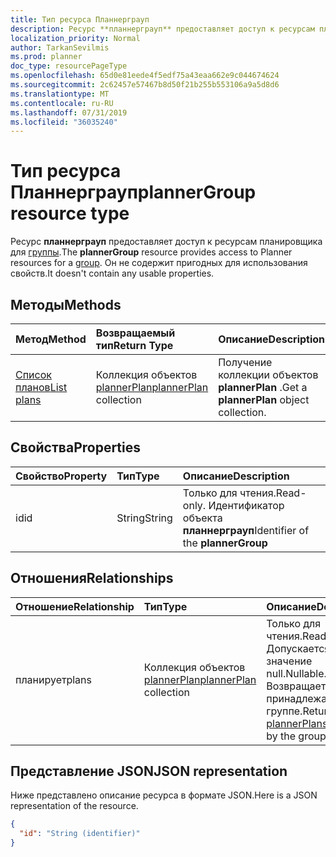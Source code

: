 ```yaml
---
title: Тип ресурса Планнерграуп
description: Ресурс **планнерграуп** предоставляет доступ к ресурсам планировщика для группы. Он не содержит пригодных для использования свойств.
localization_priority: Normal
author: TarkanSevilmis
ms.prod: planner
doc_type: resourcePageType
ms.openlocfilehash: 65d0e81eede4f5edf75a43eaa662e9c044674624
ms.sourcegitcommit: 2c62457e57467b8d50f21b255b553106a9a5d8d6
ms.translationtype: MT
ms.contentlocale: ru-RU
ms.lasthandoff: 07/31/2019
ms.locfileid: "36035240"
---
```

# <a name="plannergroup-resource-type"></a><span data-ttu-id="ea8b0-104">Тип ресурса Планнерграуп</span><span class="sxs-lookup"><span data-stu-id="ea8b0-104">plannerGroup resource type</span></span>

<span data-ttu-id="ea8b0-105">Ресурс **планнерграуп** предоставляет доступ к ресурсам планировщика для [группы](group.md).</span><span class="sxs-lookup"><span data-stu-id="ea8b0-105">The **plannerGroup** resource provides access to Planner resources for a [group](group.md).</span></span> <span data-ttu-id="ea8b0-106">Он не содержит пригодных для использования свойств.</span><span class="sxs-lookup"><span data-stu-id="ea8b0-106">It doesn't contain any usable properties.</span></span>

## <a name="methods"></a><span data-ttu-id="ea8b0-107">Методы</span><span class="sxs-lookup"><span data-stu-id="ea8b0-107">Methods</span></span>

| <span data-ttu-id="ea8b0-108">Метод</span><span class="sxs-lookup"><span data-stu-id="ea8b0-108">Method</span></span>           | <span data-ttu-id="ea8b0-109">Возвращаемый тип</span><span class="sxs-lookup"><span data-stu-id="ea8b0-109">Return Type</span></span>    |<span data-ttu-id="ea8b0-110">Описание</span><span class="sxs-lookup"><span data-stu-id="ea8b0-110">Description</span></span>|
|:---------------|:--------|:----------|
|[<span data-ttu-id="ea8b0-111">Список планов</span><span class="sxs-lookup"><span data-stu-id="ea8b0-111">List plans</span></span>](../api/plannergroup-list-plans.md) |<span data-ttu-id="ea8b0-112">Коллекция объектов [plannerPlan](plannerplan.md)</span><span class="sxs-lookup"><span data-stu-id="ea8b0-112">[plannerPlan](plannerplan.md) collection</span></span>| <span data-ttu-id="ea8b0-113">Получение коллекции объектов **plannerPlan** .</span><span class="sxs-lookup"><span data-stu-id="ea8b0-113">Get a **plannerPlan** object collection.</span></span>|

## <a name="properties"></a><span data-ttu-id="ea8b0-114">Свойства</span><span class="sxs-lookup"><span data-stu-id="ea8b0-114">Properties</span></span>
| <span data-ttu-id="ea8b0-115">Свойство</span><span class="sxs-lookup"><span data-stu-id="ea8b0-115">Property</span></span>     | <span data-ttu-id="ea8b0-116">Тип</span><span class="sxs-lookup"><span data-stu-id="ea8b0-116">Type</span></span>   |<span data-ttu-id="ea8b0-117">Описание</span><span class="sxs-lookup"><span data-stu-id="ea8b0-117">Description</span></span>|
|:---------------|:--------|:----------|
|<span data-ttu-id="ea8b0-118">id</span><span class="sxs-lookup"><span data-stu-id="ea8b0-118">id</span></span>|<span data-ttu-id="ea8b0-119">String</span><span class="sxs-lookup"><span data-stu-id="ea8b0-119">String</span></span>| <span data-ttu-id="ea8b0-120">Только для чтения.</span><span class="sxs-lookup"><span data-stu-id="ea8b0-120">Read-only.</span></span> <span data-ttu-id="ea8b0-121">Идентификатор объекта **планнерграуп**</span><span class="sxs-lookup"><span data-stu-id="ea8b0-121">Identifier of the **plannerGroup**</span></span>|

## <a name="relationships"></a><span data-ttu-id="ea8b0-122">Отношения</span><span class="sxs-lookup"><span data-stu-id="ea8b0-122">Relationships</span></span>
| <span data-ttu-id="ea8b0-123">Отношение</span><span class="sxs-lookup"><span data-stu-id="ea8b0-123">Relationship</span></span> | <span data-ttu-id="ea8b0-124">Тип</span><span class="sxs-lookup"><span data-stu-id="ea8b0-124">Type</span></span>   |<span data-ttu-id="ea8b0-125">Описание</span><span class="sxs-lookup"><span data-stu-id="ea8b0-125">Description</span></span>|
|:---------------|:--------|:----------|
|<span data-ttu-id="ea8b0-126">планирует</span><span class="sxs-lookup"><span data-stu-id="ea8b0-126">plans</span></span>|<span data-ttu-id="ea8b0-127">Коллекция объектов [plannerPlan](plannerplan.md)</span><span class="sxs-lookup"><span data-stu-id="ea8b0-127">[plannerPlan](plannerplan.md) collection</span></span>| <span data-ttu-id="ea8b0-128">Только для чтения.</span><span class="sxs-lookup"><span data-stu-id="ea8b0-128">Read-only.</span></span> <span data-ttu-id="ea8b0-129">Допускается значение null.</span><span class="sxs-lookup"><span data-stu-id="ea8b0-129">Nullable.</span></span> <span data-ttu-id="ea8b0-130">Возвращает [планов](plannerplan.md) , принадлежащий группе.</span><span class="sxs-lookup"><span data-stu-id="ea8b0-130">Returns the [plannerPlans](plannerplan.md) owned by the group.</span></span>|

## <a name="json-representation"></a><span data-ttu-id="ea8b0-131">Представление JSON</span><span class="sxs-lookup"><span data-stu-id="ea8b0-131">JSON representation</span></span>
<span data-ttu-id="ea8b0-132">Ниже представлено описание ресурса в формате JSON.</span><span class="sxs-lookup"><span data-stu-id="ea8b0-132">Here is a JSON representation of the resource.</span></span>

<!-- {
  "blockType": "resource",
  "baseType": "microsoft.graph.entity",
  "optionalProperties": [

  ],
  "@odata.type": "microsoft.graph.plannerGroup"
}-->

```json
{
  "id": "String (identifier)"
}

```

<!-- uuid: 8fcb5dbc-d5aa-4681-8e31-b001d5168d79
2015-10-25 14:57:30 UTC -->
<!-- {
  "type": "#page.annotation",
  "description": "plannerGroup resource",
  "keywords": "",
  "section": "documentation",
  "tocPath": ""
}-->
